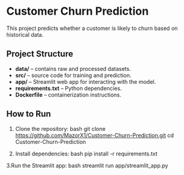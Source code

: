# Customer Churn Prediction

This project predicts whether a customer is likely to churn based on historical data.

## Project Structure
- **data/** – contains raw and processed datasets.
- **src/** – source code for training and prediction.
- **app/** – Streamlit web app for interacting with the model.
- **requirements.txt** – Python dependencies.
- **Dockerfile** – containerization instructions.

## How to Run
1. Clone the repository:
bash
git clone https://github.com/MazorX1/Customer-Churn-Prediction.git
cd Customer-Churn-Prediction

3. Install dependencies:
bash
pip install -r requirements.txt

3.Run the Streamlit app:
bash
streamlit run app/streamlit_app.py
